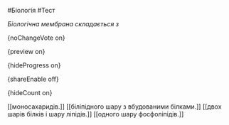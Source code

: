 #Біологія #Тест

*Біологічна мембрана складається з*

{noChangeVote on}

{preview on}

{hideProgress on}

{shareEnable off}

{hideCount on}

[[моносахаридів.]]
[[біліпідного шару з вбудованими білками.]]
[[двох шарів білків і шару ліпідів.]]
[[одного шару фосфоліпідів.]]

